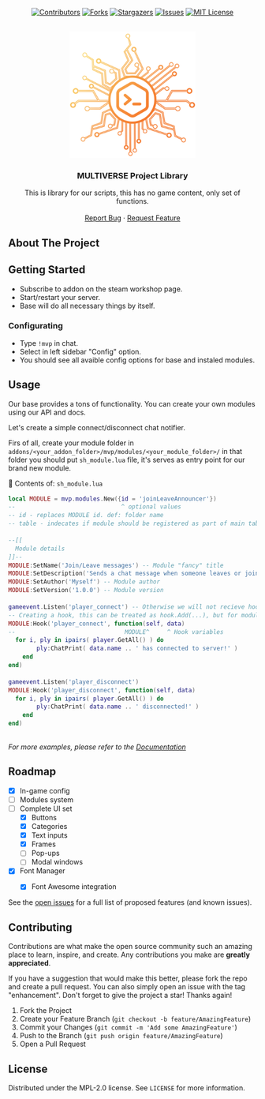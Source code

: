 <a name="readme-top"></a>

<!-- PROJECT SHIELDS -->
<!--
*** I'm using markdown "reference style" links for readability.
*** Reference links are enclosed in brackets [ ] instead of parentheses ( ).
*** See the bottom of this document for the declaration of the reference variables
*** for contributors-url, forks-url, etc. This is an optional, concise syntax you may use.
*** https://www.markdownguide.org/basic-syntax/#reference-style-links
-->

<div align="center">

[![Contributors][contributors-shield]][contributors-url]
[![Forks][forks-shield]][forks-url]
[![Stargazers][stars-shield]][stars-url]
[![Issues][issues-shield]][issues-url]
[![MIT License][license-shield]][license-url]

</div>

<!-- PROJECT LOGO -->
<br />
<div align="center">

  <img src="/images/mvp_base_glyph.png" width="256" height="256"/>

  <h3 align="center">MULTIVERSE Project Library</h3>
  <p align="center">
    This is library for our scripts, this has no game content, only set of functions.
    <br />
    <br />
    <a href="https://github.com/MULTIVERSE-Project/lib/issues">Report Bug</a>
    ·
    <a href="https://github.com/MULTIVERSE-Project/lib/issues">Request Feature</a>
  </p>
</div>

<!-- ABOUT THE PROJECT -->

## About The Project


<!-- GETTING STARTED -->

## Getting Started

* Subscribe to addon on the steam workshop page.
* Start/restart your server.
* Base will do all necessary things by itself.

### Configurating

* Type `!mvp` in chat.
* Select in left sidebar "Config" option.
* You should see all avaible config options for base and instaled modules.

<!-- USAGE EXAMPLES -->

## Usage

Our base provides a tons of functionality. You can create your own modules using our API and docs.

Let's create a simple connect/disconnect chat notifier.

Firs of all, create your module folder in `addons/<your_addon_folder>/mvp/modules/<your_module_folder>/` in that folder you should put `sh_module.lua` file, it's serves as entry point for our brand new module.

:page_facing_up: Contents of: `sh_module.lua`
```lua
local MODULE = mvp.modules.New({id = 'joinLeaveAnnouncer'})
--                              ^ optional values
-- id - replaces MODULE id. def: folder name
-- table - indecates if module should be registered as part of main table e.g. mvp.joinLeaveAnnouncer. def: true

--[[
  Module details
]]--
MODULE:SetName('Join/Leave messages') -- Module "fancy" title
MODULE:SetDescription('Sends a chat message when someone leaves or joins.') -- Module description
MODULE:SetAuthor('Myself') -- Module author
MODULE:SetVersion('1.0.0') -- Module version

gameevent.Listen('player_connect') -- Otherwise we will not recieve hooks about player connect
-- Creating a hook, this can be treated as hook.Add(...), but for modules.
MODULE:Hook('player_connect', function(self, data)
--                               MODULE^     ^ Hook variables
  for i, ply in ipairs( player.GetAll() ) do
		ply:ChatPrint( data.name .. ' has connected to server!' )
	end
end)

gameevent.Listen('player_disconnect')
MODULE:Hook('player_disconnect', function(self, data)
  for i, ply in ipairs( player.GetAll() ) do
		ply:ChatPrint( data.name .. ' disconnected!' )
	end
end)



```

_For more examples, please refer to the [Documentation](https://docs.multiverse-project.com)_

<!-- ROADMAP -->

## Roadmap

- [x] In-game config
- [ ] Modules system
- [ ] Complete UI set
  - [x] Buttons
  - [x] Categories
  - [x] Text inputs
  - [x] Frames
  - [ ] Pop-ups
  - [ ] Modal windows
- [x] Font Manager
  - [x] Font Awesome integration


See the [open issues](https://github.com/MULTIVERSE-Project/lib/issues) for a full list of proposed features (and known issues).

<!-- CONTRIBUTING -->

## Contributing

Contributions are what make the open source community such an amazing place to learn, inspire, and create. Any contributions you make are **greatly appreciated**.

If you have a suggestion that would make this better, please fork the repo and create a pull request. You can also simply open an issue with the tag "enhancement".
Don't forget to give the project a star! Thanks again!

1. Fork the Project
2. Create your Feature Branch (`git checkout -b feature/AmazingFeature`)
3. Commit your Changes (`git commit -m 'Add some AmazingFeature'`)
4. Push to the Branch (`git push origin feature/AmazingFeature`)
5. Open a Pull Request

<!-- LICENSE -->

## License

Distributed under the MPL-2.0 license. See `LICENSE` for more information.

<!-- ACKNOWLEDGMENTS -->

<!-- 
## Acknowledgments

- []()
- []()
- []() -->

<!-- MARKDOWN LINKS & IMAGES -->
<!-- https://www.markdownguide.org/basic-syntax/#reference-style-links -->

[contributors-shield]: https://img.shields.io/github/contributors/MULTIVERSE-Project/lib.svg?style=for-the-badge
[contributors-url]: https://github.com/MULTIVERSE-Project/lib/graphs/contributors
[forks-shield]: https://img.shields.io/github/forks/MULTIVERSE-Project/lib.svg?style=for-the-badge
[forks-url]: https://github.com/MULTIVERSE-Project/lib/network/members
[stars-shield]: https://img.shields.io/github/stars/MULTIVERSE-Project/lib.svg?style=for-the-badge
[stars-url]: https://github.com/MULTIVERSE-Project/lib/stargazers
[issues-shield]: https://img.shields.io/github/issues/MULTIVERSE-Project/lib.svg?style=for-the-badge
[issues-url]: https://github.com/MULTIVERSE-Project/lib/issues
[license-shield]: https://img.shields.io/github/license/MULTIVERSE-Project/lib.svg?style=for-the-badge
[license-url]: https://github.com/MULTIVERSE-Project/lib/blob/main/LICENSE.txt
[linkedin-shield]: https://img.shields.io/badge/-LinkedIn-black.svg?style=for-the-badge&logo=linkedin&colorB=555
